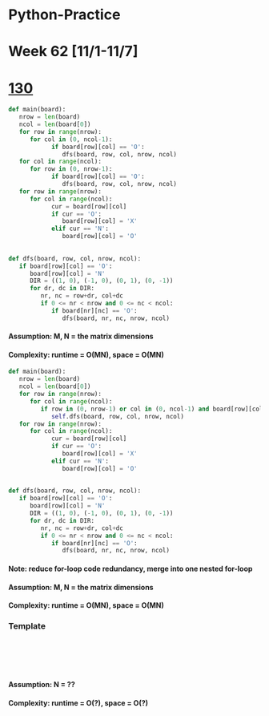 # Python-Practice

# Week 62 [11/1-11/7]

# [130](https://leetcode.com/problems/surrounded-regions/)
```python
def main(board):
   nrow = len(board)
   ncol = len(board[0])
   for row in range(nrow):
      for col in (0, ncol-1):
            if board[row][col] == 'O':
               dfs(board, row, col, nrow, ncol)
   for col in range(ncol):
      for row in (0, nrow-1):
            if board[row][col] == 'O':
               dfs(board, row, col, nrow, ncol)
   for row in range(nrow):
      for col in range(ncol):
            cur = board[row][col]
            if cur == 'O':
               board[row][col] = 'X'
            elif cur == 'N':
               board[row][col] = 'O'
   
   
def dfs(board, row, col, nrow, ncol):
   if board[row][col] == 'O':
      board[row][col] = 'N'
      DIR = ((1, 0), (-1, 0), (0, 1), (0, -1))
      for dr, dc in DIR:
         nr, nc = row+dr, col+dc
         if 0 <= nr < nrow and 0 <= nc < ncol:
            if board[nr][nc] == 'O':
               dfs(board, nr, nc, nrow, ncol)
```
#### Assumption: M, N = the matrix dimensions
#### Complexity: runtime = O(MN), space = O(MN)
```python
def main(board):
   nrow = len(board)
   ncol = len(board[0])
   for row in range(nrow):
      for col in range(ncol):
         if row in (0, nrow-1) or col in (0, ncol-1) and board[row][col] == 'O':
            self.dfs(board, row, col, nrow, ncol)
   for row in range(nrow):
      for col in range(ncol):
            cur = board[row][col]
            if cur == 'O':
               board[row][col] = 'X'
            elif cur == 'N':
               board[row][col] = 'O'
   
   
def dfs(board, row, col, nrow, ncol):
   if board[row][col] == 'O':
      board[row][col] = 'N'
      DIR = ((1, 0), (-1, 0), (0, 1), (0, -1))
      for dr, dc in DIR:
         nr, nc = row+dr, col+dc
         if 0 <= nr < nrow and 0 <= nc < ncol:
            if board[nr][nc] == 'O':
               dfs(board, nr, nc, nrow, ncol)
```
#### Note: reduce for-loop code redundancy, merge into one nested for-loop
#### Assumption: M, N = the matrix dimensions
#### Complexity: runtime = O(MN), space = O(MN)

### Template
# []()
```sql
```

# []()
```python
```
#### Assumption: N = ??
#### Complexity: runtime = O(?), space = O(?)
